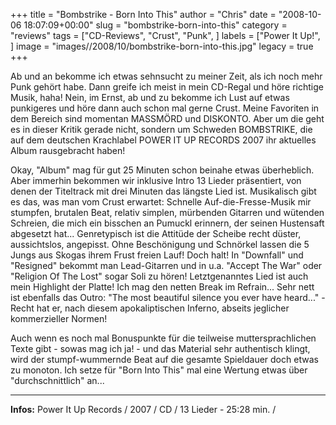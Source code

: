 +++
title = "Bombstrike - Born Into This"
author = "Chris"
date = "2008-10-06 18:07:09+00:00"
slug = "bombstrike-born-into-this"
category = "reviews"
tags = ["CD-Reviews", "Crust", "Punk", ]
labels = ["Power It Up!", ]
image = "images//2008/10/bombstrike-born-into-this.jpg"
legacy = true
+++


Ab und an bekomme ich etwas sehnsucht zu meiner Zeit, als ich noch mehr Punk gehört habe. Dann greife ich meist in mein CD-Regal und höre richtige Musik, haha! Nein, im Ernst, ab und zu bekomme ich Lust auf etwas punkigeres und höre dann auch schon mal gerne Crust. Meine Favoriten in dem Bereich sind momentan MASSMÖRD und DISKONTO. Aber um die geht es in dieser Kritik gerade nicht, sondern um Schweden BOMBSTRIKE, die auf dem deutschen Krachlabel POWER IT UP RECORDS 2007 ihr aktuelles Album rausgebracht haben!

Okay, "Album" mag für gut 25 Minuten schon beinahe etwas überheblich. Aber immerhin bekommen wir inklusive Intro 13 Lieder präsentiert, von denen der Titeltrack mit drei Minuten das längste Lied ist. Musikalisch gibt es das, was man vom Crust erwartet: Schnelle Auf-die-Fresse-Musik mir stumpfen, brutalen Beat, relativ simplen, mürbenden Gitarren und wütenden Schreien, die mich ein bisschen an Pumuckl erinnern, der seinen Hustensaft abgesetzt hat... Genretypisch ist die Attitüde der Scheibe recht düster, aussichtslos, angepisst. Ohne Beschönigung und Schnörkel lassen die 5 Jungs aus Skogas ihrem Frust freien Lauf! Doch halt! In "Downfall" und "Resigned" bekommt man Lead-Gitarren und in u.a. "Accept The War" oder "Religion Of The Lost" sogar Soli zu hören! Letztgenanntes Lied ist auch mein Highlight der Platte! Ich mag den netten Break im Refrain...
Sehr nett ist ebenfalls das Outro: "The most beautiful silence you ever have heard..." - Recht hat er, nach diesem apokaliptischen Inferno, abseits jeglicher kommerzieller Normen!

Auch wenn es noch mal Bonuspunkte für die teilweise muttersprachlichen Texte gibt - sowas mag ich ja! - und das Material sehr authentisch klingt, wird der stumpf-wummernde Beat auf die gesamte Spieldauer doch etwas zu monoton. Ich setze für "Born Into This" mal eine Wertung etwas über "durchschnittlich" an...



---
**Infos:**
Power It Up Records / 2007 / 
CD / 13 Lieder - 25:28 min. / 
